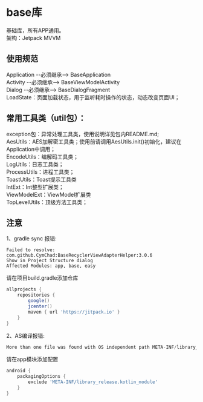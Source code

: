 # base库
基础库，所有APP通用。  
架构：Jetpack MVVM
## 使用规范
Application --必须继承--> BaseApplication  
Activity --必须继承--> BaseViewModelActivity  
Dialog --必须继承--> BaseDialogFragment  
LoadState：页面加载状态，用于监听耗时操作的状态，动态改变页面UI；
## 常用工具类（util包）：
exception包：异常处理工具类，使用说明详见包内README.md;  
AesUtils：AES加解密工具类；使用前请调用AesUtils.init()初始化，建议在Application中调用；  
EncodeUtils：编解码工具类；  
LogUtils：日志工具类；  
ProcessUtils：进程工具类；  
ToastUtils：Toast提示工具类  
IntExt：Int整型扩展类；  
ViewModelExt：ViewModel扩展类  
TopLevelUtils：顶级方法工具类；
## 注意
1、gradle sync 报错:
```
Failed to resolve: com.github.CymChad:BaseRecyclerViewAdapterHelper:3.0.6
Show in Project Structure dialog
Affected Modules: app, base, easy
```
请在项目build.gradle添加仓库
```gradle
allprojects {
    repositories {
        google()
        jcenter()
        maven { url 'https://jitpack.io' }
    }
}
```
2、AS编译报错:
```gradle
More than one file was found with OS independent path META-INF/library_release.kotlin_module
```
请在app模块添加配置
```gradle
android {
    packagingOptions {
        exclude 'META-INF/library_release.kotlin_module'
    }
}
```